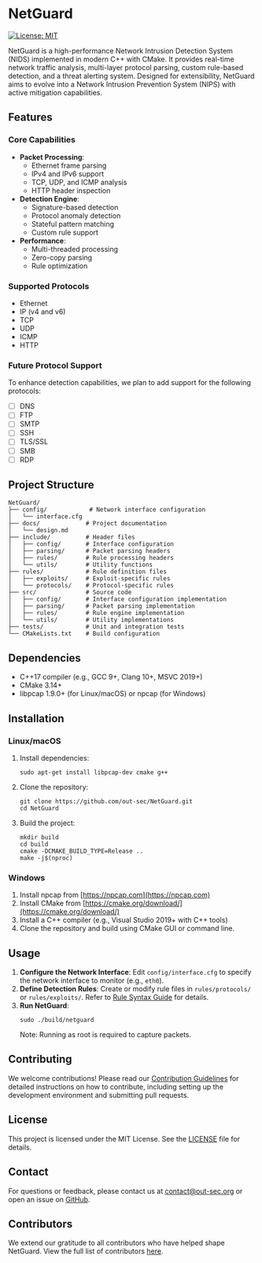 # NetGuard

[![License: MIT](https://img.shields.io/badge/License-MIT-yellow.svg)](https://opensource.org/licenses/MIT)

NetGuard is a high-performance Network Intrusion Detection System (NIDS) implemented in modern C++ with CMake. It provides real-time network traffic analysis, multi-layer protocol parsing, custom rule-based detection, and a threat alerting system. Designed for extensibility, NetGuard aims to evolve into a Network Intrusion Prevention System (NIPS) with active mitigation capabilities.

## Features

### Core Capabilities
- **Packet Processing**:
  - Ethernet frame parsing
  - IPv4 and IPv6 support
  - TCP, UDP, and ICMP analysis
  - HTTP header inspection
- **Detection Engine**:
  - Signature-based detection
  - Protocol anomaly detection
  - Stateful pattern matching
  - Custom rule support
- **Performance**:
  - Multi-threaded processing
  - Zero-copy parsing
  - Rule optimization

### Supported Protocols
- Ethernet
- IP (v4 and v6)
- TCP
- UDP
- ICMP
- HTTP

### Future Protocol Support
To enhance detection capabilities, we plan to add support for the following protocols:
- [ ] DNS
- [ ] FTP
- [ ] SMTP
- [ ] SSH
- [ ] TLS/SSL
- [ ] SMB
- [ ] RDP

## Project Structure

```
NetGuard/
├── config/            # Network interface configuration
│   └── interface.cfg
├── docs/             # Project documentation
│   └── design.md
├── include/          # Header files
│   ├── config/       # Interface configuration
│   ├── parsing/      # Packet parsing headers
│   ├── rules/        # Rule processing headers
│   └── utils/        # Utility functions
├── rules/            # Rule definition files
│   ├── exploits/     # Exploit-specific rules
│   └── protocols/    # Protocol-specific rules
├── src/              # Source code
│   ├── config/       # Interface configuration implementation
│   ├── parsing/      # Packet parsing implementation
│   ├── rules/        # Rule engine implementation
│   └── utils/        # Utility implementations
├── tests/            # Unit and integration tests
└── CMakeLists.txt    # Build configuration
```

## Dependencies
- C++17 compiler (e.g., GCC 9+, Clang 10+, MSVC 2019+)
- CMake 3.14+
- libpcap 1.9.0+ (for Linux/macOS) or npcap (for Windows)

## Installation

### Linux/macOS
1. Install dependencies:
   ```
   sudo apt-get install libpcap-dev cmake g++
   ```
2. Clone the repository:
   ```
   git clone https://github.com/out-sec/NetGuard.git
   cd NetGuard
   ```
3. Build the project:
   ```
   mkdir build
   cd build
   cmake -DCMAKE_BUILD_TYPE=Release ..
   make -j$(nproc)
   ```

### Windows
1. Install npcap from [https://npcap.com](https://npcap.com)
2. Install CMake from [https://cmake.org/download/](https://cmake.org/download/)
3. Install a C++ compiler (e.g., Visual Studio 2019+ with C++ tools)
4. Clone the repository and build using CMake GUI or command line.

## Usage
1. **Configure the Network Interface**:
   Edit `config/interface.cfg` to specify the network interface to monitor (e.g., `eth0`).
2. **Define Detection Rules**:
   Create or modify rule files in `rules/protocols/` or `rules/exploits/`. Refer to [Rule Syntax Guide](docs/rule_syntax.md) for details.
3. **Run NetGuard**:
   ```
   sudo ./build/netguard
   ```
   Note: Running as root is required to capture packets.

## Contributing
We welcome contributions! Please read our [Contribution Guidelines](CONTRIBUTION.md) for detailed instructions on how to contribute, including setting up the development environment and submitting pull requests.

## License
This project is licensed under the MIT License. See the [LICENSE](LICENSE) file for details.

## Contact
For questions or feedback, please contact us at [contact@out-sec.org](mailto:contact@out-sec.org) or open an issue on [GitHub](https://github.com/out-sec/NetGuard/issues).

## Contributors
We extend our gratitude to all contributors who have helped shape NetGuard. View the full list of contributors [here](https://github.com/out-sec/NetGuard/graphs/contributors).